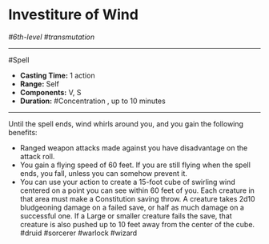 # Investiture of Wind
*#6th-level #transmutation*
___ 
#Spell
- **Casting Time:** 1 action
- **Range:** Self
- **Components:** V, S
- **Duration:** #Concentration , up to 10 minutes
---
Until the spell ends, wind whirls around you, and you gain the following benefits:

- Ranged weapon attacks made against you have disadvantage on the attack roll.
- You gain a flying speed of 60 feet. If you are still flying when the spell ends, you fall, unless you can somehow prevent it.
- You can use your action to create a 15-foot cube of swirling wind centered on a point you can see within 60 feet of you. Each creature in that area must make a Constitution saving throw. A creature takes 2d10 bludgeoning damage on a failed save, or half as much damage on a successful one. If a Large or smaller creature fails the save, that creature is also pushed up to 10 feet away from the center of the cube.
#druid
#sorcerer
#warlock
#wizard